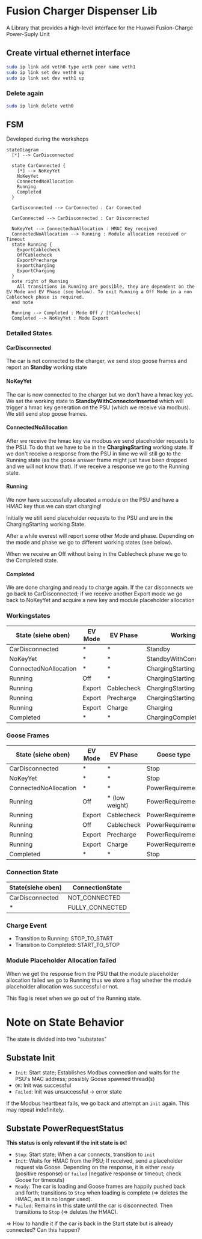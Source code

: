 # Fusion Charger Dispenser Lib

A Library that provides a high-level interface for the Huawei Fusion-Charge Power-Suply Unit

## Create virtual ethernet interface

```bash
sudo ip link add veth0 type veth peer name veth1
sudo ip link set dev veth0 up
sudo ip link set dev veth1 up
```

### Delete again
```bash
sudo ip link delete veth0
```

## FSM

Developed during the workshops

```mermaid
stateDiagram
  [*] --> CarDisconnected

  state CarConnected {
    [*] --> NoKeyYet
    NoKeyYet
    ConnectedNoAllocation
    Running
    Completed
  }

  CarDisconnected --> CarConnected : Car Connected

  CarConnected --> CarDisconnected : Car Disconnected

  NoKeyYet --> ConnectedNoAllocation : HMAC Key received
  ConnectedNoAllocation --> Running : Module allocation received or Timeout
  state Running {
    ExportCablecheck
    OffCablecheck
    ExportPrecharge
    ExportCharging
    ExportCharging
  }
  note right of Running
    All transitions in Running are possible, they are dependent on the EV Mode and EV Phase (see below). To exit Running a Off Mode in a non Cablecheck phase is required.
  end note

  Running --> Completed : Mode Off / [!Cablecheck]
  Completed --> NoKeyYet : Mode Export
```

### Detailed States

#### CarDisconnected

The car is not connected to the charger, we send stop goose frames and report an **Standby** working state

#### NoKeyYet

The car is now connected to the charger but we don't have a hmac key yet. We set the working state to **StandbyWithConnectorInserted** which will trigger a hmac key generation on the PSU (which we receive via modbus). We still send stop goose frames.

#### ConnectedNoAllocation

After we receive the hmac key via modbus we send placeholder requests to the PSU. To do that we have to be in the **ChargingStarting** working state. If we don't receive a response from the PSU in time we will still go to the Running state (as the goose answer frame might just have been dropped and we will not know that). If we receive a response we go to the Running state.

#### Running

We now have successfully allocated a module on the PSU and have a HMAC key thus we can start charging!

Initially we still send placeholder requests to the PSU and are in the ChargingStarting working State.

After a while everest will report some other Mode and phase. Depending on the mode and phase we go to different working states (see below).

When we receive an Off without being in the Cablecheck phase we go to the Completed state.

#### Completed

We are done charging and ready to charge again. If the car disconnects we go back to CarDisconnected; if we receive another Export mode we go back to NoKeyYet and acquire a new key and module placeholder allocation

### Workingstates

| State (siehe oben)    | EV Mode | EV Phase   | Working state                |
| --------------------- | ------- | ---------- | ---------------------------- |
| CarDisconnected       | *       | *          | Standby                      |
| NoKeyYet              | *       | *          | StandbyWithConnectorInserted |
| ConnectedNoAllocation | *       | *          | ChargingStarting             |
| Running               | Off     | *          | ChargingStarting             |
| Running               | Export  | Cablecheck | ChargingStarting             |
| Running               | Export  | Precharge  | ChargingStarting             |
| Running               | Export  | Charge     | Charging                     |
| Completed             | *       | *          | ChargingCompleted            |

### Goose Frames

| State (siehe oben)    | EV Mode | EV Phase       | Goose type       | Goose PowerRequirement type              |
| --------------------- | ------- | -------------- | ---------------- | ---------------------------------------- |
| CarDisconnected       | *       | *              | Stop             |                                          |
| NoKeyYet              | *       | *              | Stop             |                                          |
| ConnectedNoAllocation | *       | *              | PowerRequirement | ModulePlaceholderRequest                 |
| Running               | Off     | * (low weight) | PowerRequirement | ModulePlaceholderRequest                 |
| Running               | Export  | Cablecheck     | PowerRequirement | InsulationDetectionVoltageOutput         |
| Running               | Off     | Cablecheck     | PowerRequirement | InsulationDetectionVoltageOutputStoppage |
| Running               | Export  | Precharge      | PowerRequirement | Precharge                                |
| Running               | Export  | Charge         | PowerRequirement | RequirementDuringCharging                |
| Completed             | *       | *              | Stop             |                                          |


### Connection State

| State(siehe oben) | ConnectionState |
| ----------------- | --------------- |
| CarDisconnected   | NOT_CONNECTED   |
| *                 | FULLY_CONNECTED |

### Charge Event

- Transition to Running: STOP_TO_START
- Transition to Completed: START_TO_STOP

### Module Placeholder Allocation failed

When we get the response from the PSU that the module placeholder allocation failed we go to Running thus we store a flag whether the module placeholder allocation was successful or not.

This flag is reset when we go out of the Running state.

# Note on State Behavior

The state is divided into two "substates"

## Substate Init
- `Init`: Start state; Establishes Modbus connection and waits for the PSU's MAC address; possibly Goose spawned thread(s)
- `OK`: Init was successful
- `Failed`: Init was unsuccessful -> error state

If the Modbus heartbeat fails, we go back and attempt an `init` again. This may repeat indefinitely.

## Substate PowerRequestStatus
**This status is only relevant if the init state is `OK`!**

- `Stop`: Start state; When a car connects, transition to `init`
- `Init`: Waits for HMAC from the PSU; If received, send a placeholder request via Goose. Depending on the response, it is either `ready` (positive response) or `failed` (negative response or timeout; check Goose for timeouts)
- `Ready`: The car is loading and Goose frames are happily pushed back and forth; transitions to `Stop` when loading is complete (=> deletes the HMAC, as it is no longer used).
- `Failed`: Remains in this state until the car is disconnected. Then transitions to `Stop` (=> deletes the HMAC).

=> How to handle it if the car is back in the Start state but is already connected? Can this happen?
